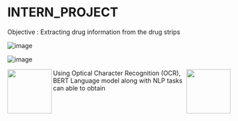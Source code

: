 # INTERN_PROJECT
Objective : Extracting drug information from the drug strips


![image](https://github.com/mugesh201/INTERN_PROJECT/assets/140939505/b7ac3c62-da77-469e-9cd5-e6cb7f705c84)

![image](https://github.com/mugesh201/INTERN_PROJECT/assets/140939505/2e9789ef-2870-4242-a5e2-3537e53ce22f)


<img align="left" width="100" height="100" src="[https://github.com/mugesh201/INTERN_PROJECT/assets/140939505/b7ac3c62-da77-469e-9cd5-e6cb7f705c84]">
<img align="right" width="100" height="100" src="[https://github.com/mugesh201/INTERN_PROJECT/assets/140939505/2e9789ef-2870-4242-a5e2-3537e53ce22f]">









Using Optical Character Recognition (OCR),  BERT Language model along with NLP tasks can able to obtain 
